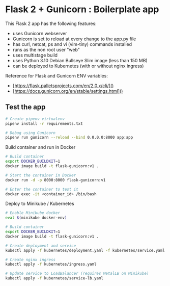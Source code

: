 # Flask 2 + Gunicorn : Boilerplate app

This Flask 2 app has the following features:

- uses Gunicorn webserver
- Gunicorn is set to reload at every change to the app.py file
- has curl, netcat, ps and vi (vim-tiny) commands installed
- runs as the non root user "web"
- uses multistage build
- uses Python 3.10 Debian Bullseye Slim image (less than 150 MB)
- can be deployed to Kubernetes (with or without nginx ingress)

Reference for Flask and Gunicorn ENV variables:

- [https://flask.palletsprojects.com/en/2.0.x/cli/]()
- [https://docs.gunicorn.org/en/stable/settings.html]()

## Test the app

```sh
# Create pipenv virtualenv
pipenv install -r requirements.txt

# Debug using Gunicorn
pipenv run gunicorn --reload --bind 0.0.0.0:8000 app:app
```

Build container and run in Docker

```sh
# Build container
export DOCKER_BUILDKIT=1
docker image build -t flask-gunicorn:v1 .

# Start the container in Docker
docker run -d -p 8000:8000 flask-gunicorn:v1

# Enter the container to test it
docker exec -it <container_id> /bin/bash
```

Deploy to Minikube / Kubernetes

```sh
# Enable Minikube docker
eval $(minikube docker-env)

# Build container
export DOCKER_BUILDKIT=1
docker image build -t flask-gunicorn:v1 .

# Create deployment and service
kubectl apply -f kubernetes/deployment.yaml -f kubernetes/service.yaml

# Create nginx ingress
kubectl apply -f kubernetes/ingress.yaml

# Update service to LoadBalancer (requires MetalLB on Minikube)
kubectl apply -f kubernetes/service-lb.yaml
```
